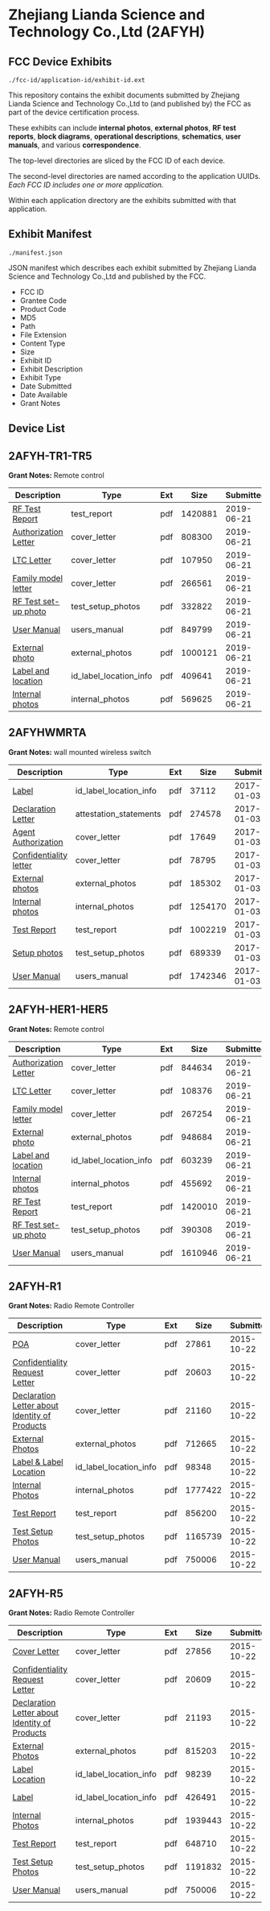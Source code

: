 # Zhejiang Lianda Science and Technology Co.,Ltd (2AFYH)
## FCC Device Exhibits

```
./fcc-id/application-id/exhibit-id.ext
```

This repository contains the exhibit documents submitted by Zhejiang Lianda Science and Technology Co.,Ltd to (and published by) the FCC as part of the device certification process.

These exhibits can include **internal photos**, **external photos**, **RF test reports**, **block diagrams**, **operational descriptions**, **schematics**, **user manuals**, and various **correspondence**.

The top-level directories are sliced by the FCC ID of each device.

The second-level directories are named according to the application UUIDs. *Each FCC ID includes one or more application.*

Within each application directory are the exhibits submitted with that application. 

## Exhibit Manifest

```
./manifest.json
```

JSON manifest which describes each exhibit submitted by Zhejiang Lianda Science and Technology Co.,Ltd and published by the FCC.

- FCC ID
- Grantee Code
- Product Code
- MD5
- Path
- File Extension
- Content Type
- Size
- Exhibit ID
- Exhibit Description
- Exhibit Type
- Date Submitted
- Date Available
- Grant Notes

## Device List
## 2AFYH-TR1-TR5
**Grant Notes:** Remote control

| Description | Type | Ext | Size | Submitted | Available |
| ----------- | ---- | --- | ---- | --------- | --------- |
| [RF Test Report](2AFYH-TR1-TR5/9973757e02281a79482dfa4ee556626b/4327668.pdf) | test_report | pdf | 1420881 | 2019-06-21 | 2019-06-21 |
| [Authorization Letter](2AFYH-TR1-TR5/9973757e02281a79482dfa4ee556626b/4327659.pdf) | cover_letter | pdf | 808300 | 2019-06-21 | 2019-06-21 |
| [LTC Letter](2AFYH-TR1-TR5/9973757e02281a79482dfa4ee556626b/4327660.pdf) | cover_letter | pdf | 107950 | 2019-06-21 | 2019-06-21 |
| [Family model letter](2AFYH-TR1-TR5/9973757e02281a79482dfa4ee556626b/4327661.pdf) | cover_letter | pdf | 266561 | 2019-06-21 | 2019-06-21 |
| [RF Test set-up photo](2AFYH-TR1-TR5/9973757e02281a79482dfa4ee556626b/4327670.pdf) | test_setup_photos | pdf | 332822 | 2019-06-21 | 2019-06-21 |
| [User Manual](2AFYH-TR1-TR5/9973757e02281a79482dfa4ee556626b/4327672.pdf) | users_manual | pdf | 849799 | 2019-06-21 | 2019-06-21 |
| [External photo](2AFYH-TR1-TR5/9973757e02281a79482dfa4ee556626b/4327662.pdf) | external_photos | pdf | 1000121 | 2019-06-21 | 2019-06-21 |
| [Label and location](2AFYH-TR1-TR5/9973757e02281a79482dfa4ee556626b/4327663.pdf) | id_label_location_info | pdf | 409641 | 2019-06-21 | 2019-06-21 |
| [Internal photos](2AFYH-TR1-TR5/9973757e02281a79482dfa4ee556626b/4327664.pdf) | internal_photos | pdf | 569625 | 2019-06-21 | 2019-06-21 |
## 2AFYHWMRTA
**Grant Notes:** wall mounted wireless switch

| Description | Type | Ext | Size | Submitted | Available |
| ----------- | ---- | --- | ---- | --------- | --------- |
| [Label](2AFYHWMRTA/be4b2045cc239a5c301ce2e93d690e40/3245282.pdf) | id_label_location_info | pdf | 37112 | 2017-01-03 | 2017-01-03 |
| [Declaration Letter](2AFYHWMRTA/be4b2045cc239a5c301ce2e93d690e40/3245275.pdf) | attestation_statements | pdf | 274578 | 2017-01-03 | 2017-01-03 |
| [Agent Authorization](2AFYHWMRTA/be4b2045cc239a5c301ce2e93d690e40/3245276.pdf) | cover_letter | pdf | 17649 | 2017-01-03 | 2017-01-03 |
| [Confidentiality letter](2AFYHWMRTA/be4b2045cc239a5c301ce2e93d690e40/3245277.pdf) | cover_letter | pdf | 78795 | 2017-01-03 | 2017-01-03 |
| [External photos](2AFYHWMRTA/be4b2045cc239a5c301ce2e93d690e40/3245280.pdf) | external_photos | pdf | 185302 | 2017-01-03 | 2017-01-03 |
| [Internal photos](2AFYHWMRTA/be4b2045cc239a5c301ce2e93d690e40/3245281.pdf) | internal_photos | pdf | 1254170 | 2017-01-03 | 2017-01-03 |
| [Test Report](2AFYHWMRTA/be4b2045cc239a5c301ce2e93d690e40/3245285.pdf) | test_report | pdf | 1002219 | 2017-01-03 | 2017-01-03 |
| [Setup photos](2AFYHWMRTA/be4b2045cc239a5c301ce2e93d690e40/3245284.pdf) | test_setup_photos | pdf | 689339 | 2017-01-03 | 2017-01-03 |
| [User Manual](2AFYHWMRTA/be4b2045cc239a5c301ce2e93d690e40/3245286.pdf) | users_manual | pdf | 1742346 | 2017-01-03 | 2017-01-03 |
## 2AFYH-HER1-HER5
**Grant Notes:** Remote control

| Description | Type | Ext | Size | Submitted | Available |
| ----------- | ---- | --- | ---- | --------- | --------- |
| [Authorization Letter](2AFYH-HER1-HER5/c46dc41a87bfe9efad30788927597de5/4327475.pdf) | cover_letter | pdf | 844634 | 2019-06-21 | 2019-06-21 |
| [LTC Letter](2AFYH-HER1-HER5/c46dc41a87bfe9efad30788927597de5/4327476.pdf) | cover_letter | pdf | 108376 | 2019-06-21 | 2019-06-21 |
| [Family model letter](2AFYH-HER1-HER5/c46dc41a87bfe9efad30788927597de5/4327477.pdf) | cover_letter | pdf | 267254 | 2019-06-21 | 2019-06-21 |
| [External photo](2AFYH-HER1-HER5/c46dc41a87bfe9efad30788927597de5/4327478.pdf) | external_photos | pdf | 948684 | 2019-06-21 | 2019-06-21 |
| [Label and location](2AFYH-HER1-HER5/c46dc41a87bfe9efad30788927597de5/4327479.pdf) | id_label_location_info | pdf | 603239 | 2019-06-21 | 2019-06-21 |
| [Internal photos](2AFYH-HER1-HER5/c46dc41a87bfe9efad30788927597de5/4327480.pdf) | internal_photos | pdf | 455692 | 2019-06-21 | 2019-06-21 |
| [RF Test Report](2AFYH-HER1-HER5/c46dc41a87bfe9efad30788927597de5/4327483.pdf) | test_report | pdf | 1420010 | 2019-06-21 | 2019-06-21 |
| [RF Test set-up photo](2AFYH-HER1-HER5/c46dc41a87bfe9efad30788927597de5/4327484.pdf) | test_setup_photos | pdf | 390308 | 2019-06-21 | 2019-06-21 |
| [User Manual](2AFYH-HER1-HER5/c46dc41a87bfe9efad30788927597de5/4327485.pdf) | users_manual | pdf | 1610946 | 2019-06-21 | 2019-06-21 |
## 2AFYH-R1
**Grant Notes:** Radio Remote Controller

| Description | Type | Ext | Size | Submitted | Available |
| ----------- | ---- | --- | ---- | --------- | --------- |
| [POA](2AFYH-R1/fa7dcd395a26fa08c9d9d48a93572486/2790466.pdf) | cover_letter | pdf | 27861 | 2015-10-22 | 2015-10-22 |
| [Confidentiality Request Letter](2AFYH-R1/fa7dcd395a26fa08c9d9d48a93572486/2790467.pdf) | cover_letter | pdf | 20603 | 2015-10-22 | 2015-10-22 |
| [Declaration Letter about Identity of Products](2AFYH-R1/fa7dcd395a26fa08c9d9d48a93572486/2790469.pdf) | cover_letter | pdf | 21160 | 2015-10-22 | 2015-10-22 |
| [External Photos](2AFYH-R1/fa7dcd395a26fa08c9d9d48a93572486/2790465.pdf) | external_photos | pdf | 712665 | 2015-10-22 | 2015-10-22 |
| [Label & Label Location](2AFYH-R1/fa7dcd395a26fa08c9d9d48a93572486/2790468.pdf) | id_label_location_info | pdf | 98348 | 2015-10-22 | 2015-10-22 |
| [Internal Photos](2AFYH-R1/fa7dcd395a26fa08c9d9d48a93572486/2790464.pdf) | internal_photos | pdf | 1777422 | 2015-10-22 | 2015-10-22 |
| [Test Report](2AFYH-R1/fa7dcd395a26fa08c9d9d48a93572486/2790462.pdf) | test_report | pdf | 856200 | 2015-10-22 | 2015-10-22 |
| [Test Setup Photos](2AFYH-R1/fa7dcd395a26fa08c9d9d48a93572486/2790463.pdf) | test_setup_photos | pdf | 1165739 | 2015-10-22 | 2015-10-22 |
| [User Manual](2AFYH-R1/fa7dcd395a26fa08c9d9d48a93572486/2790436.pdf) | users_manual | pdf | 750006 | 2015-10-22 | 2015-10-22 |
## 2AFYH-R5
**Grant Notes:** Radio Remote Controller

| Description | Type | Ext | Size | Submitted | Available |
| ----------- | ---- | --- | ---- | --------- | --------- |
| [Cover Letter](2AFYH-R5/097fafd7d204c24faf47713a6783edf1/2790441.pdf) | cover_letter | pdf | 27856 | 2015-10-22 | 2015-10-22 |
| [Confidentiality Request Letter](2AFYH-R5/097fafd7d204c24faf47713a6783edf1/2790442.pdf) | cover_letter | pdf | 20609 | 2015-10-22 | 2015-10-22 |
| [Declaration Letter about Identity of Products](2AFYH-R5/097fafd7d204c24faf47713a6783edf1/2790445.pdf) | cover_letter | pdf | 21193 | 2015-10-22 | 2015-10-22 |
| [External Photos](2AFYH-R5/097fafd7d204c24faf47713a6783edf1/2790440.pdf) | external_photos | pdf | 815203 | 2015-10-22 | 2015-10-22 |
| [Label Location](2AFYH-R5/097fafd7d204c24faf47713a6783edf1/2790443.pdf) | id_label_location_info | pdf | 98239 | 2015-10-22 | 2015-10-22 |
| [Label](2AFYH-R5/097fafd7d204c24faf47713a6783edf1/2790444.pdf) | id_label_location_info | pdf | 426491 | 2015-10-22 | 2015-10-22 |
| [Internal Photos](2AFYH-R5/097fafd7d204c24faf47713a6783edf1/2790439.pdf) | internal_photos | pdf | 1939443 | 2015-10-22 | 2015-10-22 |
| [Test Report](2AFYH-R5/097fafd7d204c24faf47713a6783edf1/2790437.pdf) | test_report | pdf | 648710 | 2015-10-22 | 2015-10-22 |
| [Test Setup Photos](2AFYH-R5/097fafd7d204c24faf47713a6783edf1/2790438.pdf) | test_setup_photos | pdf | 1191832 | 2015-10-22 | 2015-10-22 |
| [User Manual](2AFYH-R5/097fafd7d204c24faf47713a6783edf1/2790436.pdf) | users_manual | pdf | 750006 | 2015-10-22 | 2015-10-22 |
